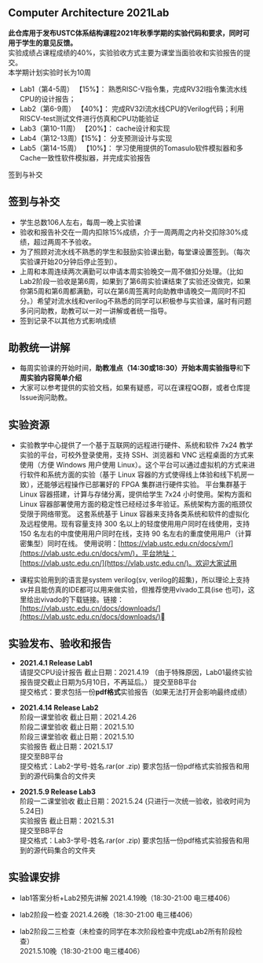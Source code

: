 ## Computer Architecture 2021Lab
**此仓库用于发布USTC体系结构课程2021年秋季学期的实验代码和要求，同时可用于学生的意见反馈。**  
实验成绩占课程成绩的40%，实验验收方式主要为课堂当面验收和实验报告的提交。  
本学期计划实验时长为10周

* Lab1（第4-5周）  【15%】： 熟悉RISC-V指令集，完成RV32I指令集流水线CPU的设计报告；
* Lab2（第6-9周）  【40%】： 完成RV32I流水线CPU的Verilog代码；利用RISCV-test测试文件进行仿真和CPU功能验证
* Lab3（第10-11周） 【20%】： cache设计和实现
* Lab4（第12-13周）【15%】： 分支预测设计与实现
* Lab5（第14-15周）   【10%】： 学习使用提供的Tomasulo软件模拟器和多Cache一致性软件模拟器，并完成实验报告


签到与补交

## 签到与补交

* 学生总数106人左右，每周一晚上实验课
* 验收和报告补交在一周内扣除15%成绩，介于一周两周之内补交扣除30%成绩，超过两周不予验收。
* 为了照顾对流水线不熟悉的学生和鼓励实验课出勤，每堂课设置签到。（每次实验课开始20分钟后停止签到）。
* 上周和本周连续两次满勤可以申请本周实验晚交一周不做扣分处理。（比如Lab2阶段一验收是第6周，如果到了第6周实验课结束了实验还没做完，如果你第5周和第6周都满勤，可以在第6周签离时向助教申请晚交一周同时不扣分。）希望对流水线和verilog不熟悉的同学可以积极参与实验课，届时有问题多问问助教，助教可以一对一讲解或者统一指导。
* 签到记录不以其他方式影响成绩

## 助教统一讲解
*  每周实验课的开始时间，**助教准点（14:30或18:30）**开始**本周实验指导**和**下周实验内容简单介绍**
* 大家可以参考提供的实验文档，如果有疑惑，可以在课程QQ群，或者仓库提Issue询问助教。


## 实验资源


* 实验教学中心提供了一个基于互联网的远程进行硬件、系统和软件 7x24 教学实验的平台，可校外登录使用，支持 SSH、浏览器和 VNC 远程桌面的方式来使用（方便 Windows 用户使用 Linux）。这个平台可以通过虚拟机的方式来进行软件和系统方面的实验（基于 Linux 容器的方式使得线上体验和线下机房一致），还能够远程操作已部署好的 FPGA 集群进行硬件实验。
平台集群基于 Linux 容器搭建，计算与存储分离，提供给学生 7x24 小时使用。架构方面和 Linux 容器部署使用方面的稳定性已经经过多年验证。系统架构方面的瓶颈仅受限于网络带宽。
这套系统基于 Linux 容器来支持各类系统和软件的虚拟化及远程使用。现有容量支持 300 名以上的轻度使用用户同时在线使用，支持 150 名左右的中度使用用户同时在线，支持 90 名左右的重度使用用户（计算密集型）同时在线。
使用说明：[https://vlab.ustc.edu.cn/docs/vm/](https://vlab.ustc.edu.cn/docs/vm/)，平台地址：[https://vlab.ustc.edu.cn/](https://vlab.ustc.edu.cn/)。欢迎大家试用

* 课程实验用到的语言是system verilog(sv, verilog的超集)，所以理论上支持sv并且能仿真的IDE都可以用来做实验，但推荐使用vivado工具(ise 也可)，这里给出vivado的下载链接。链接：[https://vlab.ustc.edu.cn/docs/downloads/](https://vlab.ustc.edu.cn/docs/downloads/)


## 实验发布、验收和报告

* **2021.4.1 Release Lab1**  
  请提交CPU设计报告 截止日期：2021.4.19  （由于特殊原因，Lab01最终实验报告提交截止日期为5月10日，不再延后。）
  提交至BB平台  
  提交格式：要求包括一份**pdf格式**实验报告（如果无法打开会影响最终成绩）  

* **2021.4.14 Release Lab2**  
  阶段一课堂验收 截止日期：2021.4.26  
  阶段二课堂验收 截止日期：2021.5.10  
  阶段三课堂验收 截止日期：2021.5.10  
  实验报告 截止日期：2021.5.17  
  提交至BB平台  
  提交格式：Lab2-学号-姓名.rar(or .zip) 要求包括一份pdf格式实验报告和用到的源代码集合的文件夹  

* **2021.5.9 Release Lab3**  
  阶段一二课堂验收 截止日期：2021.5.24  (只进行一次统一验收，验收时间为5.24日)  
  实验报告 截止日期：2021.5.31  
  提交至BB平台  
  提交格式：Lab3-学号-姓名.rar(or .zip) 要求包括一份pdf格式实验报告和用到的源代码集合的文件夹  

## 实验课安排

* lab1答案分析+Lab2预先讲解 
  2021.4.19晚（18:30-21:00 电三楼406）

* lab2阶段一检查 
  2021.4.26晚（18:30-21:00 电三楼406）

* lab2阶段二三检查（未检查的同学在本次阶段检查中完成Lab2所有阶段检查）  
  2021.5.10晚（18:30-21:00 电三楼406）